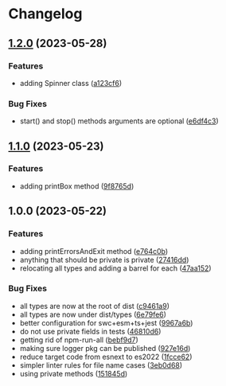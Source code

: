 # Changelog

## [1.2.0](https://github.com/aversini/node-cli/compare/logger-v1.1.0...logger-v1.2.0) (2023-05-28)


### Features

* adding Spinner class ([a123cf6](https://github.com/aversini/node-cli/commit/a123cf6ee1b89df47ba348f52db487aa26e4d7c3))


### Bug Fixes

* start() and stop() methods arguments are optional ([e6df4c3](https://github.com/aversini/node-cli/commit/e6df4c3d13709ae15bdcc23587a5a666f100316f))

## [1.1.0](https://github.com/aversini/node-cli/compare/logger-v1.0.0...logger-v1.1.0) (2023-05-23)


### Features

* adding printBox method ([9f8765d](https://github.com/aversini/node-cli/commit/9f8765d760ee72df63ab0c05e7b47c5f8a1f0347))

## 1.0.0 (2023-05-22)


### Features

* adding printErrorsAndExit method ([e764c0b](https://github.com/aversini/node-cli/commit/e764c0bb0e5dfe81403fcb73c51dcd600b5d3524))
* anything that should be private is private ([27416dd](https://github.com/aversini/node-cli/commit/27416dd304af729e1a7ea4f17f612fa070171115))
* relocating all types and adding a barrel for each ([47aa152](https://github.com/aversini/node-cli/commit/47aa152c8f50e98a4e3525150d75d1f8ed58fe73))


### Bug Fixes

* all types are now at the root of dist ([c9461a9](https://github.com/aversini/node-cli/commit/c9461a9d91db8e3f77eedd7b03469b5f09e75a2e))
* all types are now under dist/types ([6e79fe6](https://github.com/aversini/node-cli/commit/6e79fe6a4d5dc0ce1d0c89580fcabd2752e8cfb2))
* better configuration for swc+esm+ts+jest ([9967a6b](https://github.com/aversini/node-cli/commit/9967a6b81ee942c462cf1222e8ed346bf4481cbe))
* do not use private fields in tests ([46810d6](https://github.com/aversini/node-cli/commit/46810d629773911dbd8f960ffe041a7dab290afb))
* getting rid of npm-run-all ([bebf9d7](https://github.com/aversini/node-cli/commit/bebf9d76a936d517f1551e814ceea210183dcc77))
* making sure logger pkg can be published ([927e16d](https://github.com/aversini/node-cli/commit/927e16d42a0bef902095e406e8c6638b46246d07))
* reduce target code from esnext to es2022 ([1fcce62](https://github.com/aversini/node-cli/commit/1fcce6215b91366b6d7264cebf5f95fda6cf00d4))
* simpler linter rules for file name cases ([3eb0d68](https://github.com/aversini/node-cli/commit/3eb0d6812182d4f5ee02e5355640bd361fe73eff))
* using private methods ([151845d](https://github.com/aversini/node-cli/commit/151845db117844c3e9f014a4f33c3c95c459e9db))

